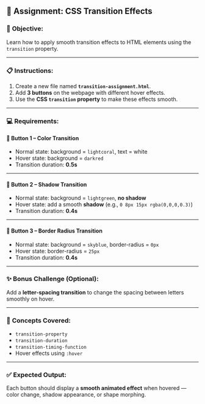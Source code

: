 ## 🧩 **Assignment: CSS Transition Effects**

### 🎯 **Objective:**

Learn how to apply smooth transition effects to HTML elements using the `transition` property.

---

### 📋 **Instructions:**

1. Create a new file named **`transition-assignment.html`**.
2. Add **3 buttons** on the webpage with different hover effects.
3. Use the **CSS `transition` property** to make these effects smooth.

---

### 💻 **Requirements:**

#### 🔹 **Button 1 – Color Transition**

* Normal state: background = `lightcoral`, text = white
* Hover state: background = `darkred`
* Transition duration: **0.5s**

---

#### 🔹 **Button 2 – Shadow Transition**

* Normal state: background = `lightgreen`, **no shadow**
* Hover state: add a smooth **shadow** (e.g., `0 8px 15px rgba(0,0,0,0.3)`)
* Transition duration: **0.4s**

---

#### 🔹 **Button 3 – Border Radius Transition**

* Normal state: background = `skyblue`, border-radius = `0px`
* Hover state: border-radius = `25px`
* Transition duration: **0.4s**

---

### ✨ **Bonus Challenge (Optional):**

Add a **letter-spacing transition** to change the spacing between letters smoothly on hover.

---

### 🧠 **Concepts Covered:**

* `transition-property`
* `transition-duration`
* `transition-timing-function`
* Hover effects using `:hover`

---

### ✅ **Expected Output:**

Each button should display a **smooth animated effect** when hovered — color change, shadow appearance, or shape morphing.
